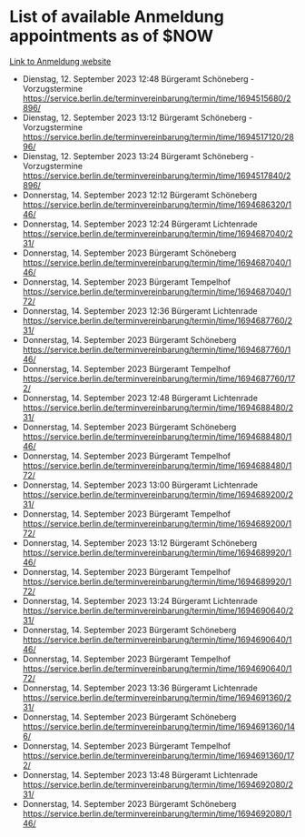 # List of available Anmeldung appointments as of $NOW
[Link to Anmeldung website](https://service.berlin.de/terminvereinbarung/termin/tag.php?termin=1&anliegen[]=120686&dienstleisterlist=122210,122217,327316,122219,327312,122227,327314,122231,327346,122243,327348,122254,122252,329742,122260,329745,122262,329748,122271,327278,122273,327274,122277,327276,330436,122280,327294,122282,327290,122284,327292,122291,327270,122285,327266,122286,327264,122296,327268,150230,329760,122297,327286,122294,327284,122312,329763,122314,329775,122304,327330,122311,327334,122309,327332,317869,122281,327352,122279,329772,122283,122276,327324,122274,327326,122267,329766,122246,327318,122251,327320,122257,327322,122208,327298,122226,327300&herkunft=http%3A%2F%2Fservice.berlin.de%2Fdienstleistung%2F120686%2F)
- Dienstag, 12. September 2023 12:48 Bürgeramt Schöneberg - Vorzugstermine https://service.berlin.de/terminvereinbarung/termin/time/1694515680/2896/
- Dienstag, 12. September 2023 13:12 Bürgeramt Schöneberg - Vorzugstermine https://service.berlin.de/terminvereinbarung/termin/time/1694517120/2896/
- Dienstag, 12. September 2023 13:24 Bürgeramt Schöneberg - Vorzugstermine https://service.berlin.de/terminvereinbarung/termin/time/1694517840/2896/
- Donnerstag, 14. September 2023 12:12 Bürgeramt Schöneberg https://service.berlin.de/terminvereinbarung/termin/time/1694686320/146/
- Donnerstag, 14. September 2023 12:24 Bürgeramt Lichtenrade https://service.berlin.de/terminvereinbarung/termin/time/1694687040/231/
- Donnerstag, 14. September 2023  Bürgeramt Schöneberg https://service.berlin.de/terminvereinbarung/termin/time/1694687040/146/
- Donnerstag, 14. September 2023  Bürgeramt Tempelhof https://service.berlin.de/terminvereinbarung/termin/time/1694687040/172/
- Donnerstag, 14. September 2023 12:36 Bürgeramt Lichtenrade https://service.berlin.de/terminvereinbarung/termin/time/1694687760/231/
- Donnerstag, 14. September 2023  Bürgeramt Schöneberg https://service.berlin.de/terminvereinbarung/termin/time/1694687760/146/
- Donnerstag, 14. September 2023  Bürgeramt Tempelhof https://service.berlin.de/terminvereinbarung/termin/time/1694687760/172/
- Donnerstag, 14. September 2023 12:48 Bürgeramt Lichtenrade https://service.berlin.de/terminvereinbarung/termin/time/1694688480/231/
- Donnerstag, 14. September 2023  Bürgeramt Schöneberg https://service.berlin.de/terminvereinbarung/termin/time/1694688480/146/
- Donnerstag, 14. September 2023  Bürgeramt Tempelhof https://service.berlin.de/terminvereinbarung/termin/time/1694688480/172/
- Donnerstag, 14. September 2023 13:00 Bürgeramt Lichtenrade https://service.berlin.de/terminvereinbarung/termin/time/1694689200/231/
- Donnerstag, 14. September 2023  Bürgeramt Tempelhof https://service.berlin.de/terminvereinbarung/termin/time/1694689200/172/
- Donnerstag, 14. September 2023 13:12 Bürgeramt Schöneberg https://service.berlin.de/terminvereinbarung/termin/time/1694689920/146/
- Donnerstag, 14. September 2023  Bürgeramt Tempelhof https://service.berlin.de/terminvereinbarung/termin/time/1694689920/172/
- Donnerstag, 14. September 2023 13:24 Bürgeramt Lichtenrade https://service.berlin.de/terminvereinbarung/termin/time/1694690640/231/
- Donnerstag, 14. September 2023  Bürgeramt Schöneberg https://service.berlin.de/terminvereinbarung/termin/time/1694690640/146/
- Donnerstag, 14. September 2023  Bürgeramt Tempelhof https://service.berlin.de/terminvereinbarung/termin/time/1694690640/172/
- Donnerstag, 14. September 2023 13:36 Bürgeramt Lichtenrade https://service.berlin.de/terminvereinbarung/termin/time/1694691360/231/
- Donnerstag, 14. September 2023  Bürgeramt Schöneberg https://service.berlin.de/terminvereinbarung/termin/time/1694691360/146/
- Donnerstag, 14. September 2023  Bürgeramt Tempelhof https://service.berlin.de/terminvereinbarung/termin/time/1694691360/172/
- Donnerstag, 14. September 2023 13:48 Bürgeramt Lichtenrade https://service.berlin.de/terminvereinbarung/termin/time/1694692080/231/
- Donnerstag, 14. September 2023  Bürgeramt Schöneberg https://service.berlin.de/terminvereinbarung/termin/time/1694692080/146/
